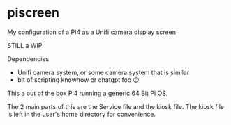 # piscreen
My configuration of a PI4 as a Unifi camera display screen

STILL a WIP

Dependencies 
- Unifi camera system, or some camera system that is similar 
- bit of scripting knowhow or chatgpt foo 😉

This a out of the box Pi4 running a generic 64 Bit Pi OS. 

The 2 main parts of this are the Service file and the kiosk file. The kiosk file is left in the user's home directory for convenience. 
